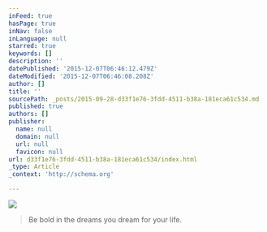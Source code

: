 ```yaml
---
inFeed: true
hasPage: true
inNav: false
inLanguage: null
starred: true
keywords: []
description: ''
datePublished: '2015-12-07T06:46:12.479Z'
dateModified: '2015-12-07T06:46:08.208Z'
author: []
title: ''
sourcePath: _posts/2015-09-28-d33f1e76-3fdd-4511-b38a-181eca61c534.md
published: true
authors: []
publisher:
  name: null
  domain: null
  url: null
  favicon: null
url: d33f1e76-3fdd-4511-b38a-181eca61c534/index.html
_type: Article
_context: 'http://schema.org'

---
```

![](https://s3-us-west-2.amazonaws.com/the-grid-img/p/28868347ab0dc956164484b72e66078d9b66d6ef.jpg)

> Be bold in the dreams you dream for your life.